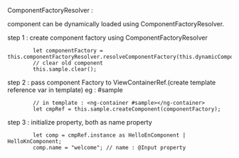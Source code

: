 ComponentFactoryResolver : 

component can be dynamically loaded using ComponentFactoryResolver.


step 1 : create component factory using ComponentFactoryResolver  

            let componentFactory = this.componentFactoryResolver.resolveComponentFactory(this.dynamicComponent);
            // clear old component
            this.sample.clear();
 
step 2 : pass component Factory to ViewContainerRef.(create template reference var in template) eg : #sample  

            // in template : <ng-container #sample></ng-container> 
            let cmpRef = this.sample.createComponent(componentFactory);
            
            
            
step 3 : initialize property, both as name property
    
            let comp = cmpRef.instance as HelloEnComponent | HelloKnComponent;
            comp.name = "welcome"; // name : @Input property
            
